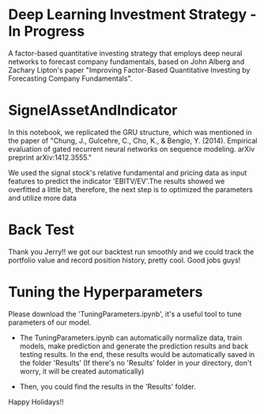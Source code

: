# Deep Learning Investment Strategy - In Progress

A factor-based quantitative investing strategy that employs deep neural networks to forecast company fundamentals, based on John Alberg and Zachary Lipton's paper "Improving Factor-Based Quantitative Investing by Forecasting Company Fundamentals".


# SignelAssetAndIndicator

In this notebook, we replicated the GRU structure, which was mentioned in the paper of "Chung, J., Gulcehre, C., Cho, K., & Bengio, Y. (2014). Empirical evaluation of gated recurrent neural networks on sequence modeling. arXiv preprint arXiv:1412.3555."

We used the signal stock's relative fundamental and pricing data as input features to predict the indicator 'EBITV/EV'.The results showed we overfitted a little bit, therefore, the next step is to optimized the parameters and utilize more data

# Back Test
Thank you Jerry!! we got our backtest run smoothly and we could track the portfolio value and record position history, pretty cool. Good jobs guys!


# Tuning the Hyperparameters

Please download the 'TuningParameters.ipynb', it's a useful tool to tune parameters of our model. 

* The TuningParameters.ipynb can automatically normalize data, train models, make prediction and generate the prediction results and back testing results. In the end, these results would be automatically saved in the folder 'Results' (If there's no 'Results' folder in your directory, don't worry, it will be created automatically)

* Then, you could find the results in the 'Results' folder.

Happy Holidays!!
